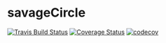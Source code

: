 # savageCircle

[![Travis Build Status](https://travis-ci.com/carvillav/savageCircle.svg?branch=ImplementacionCoberturaTravis)](https://travis-ci.com/carvillav/savageCircle)
[![Coverage Status](https://coveralls.io/repos/github/carvillav/savageCircle/badge.svg?branch=main)](https://coveralls.io/github/carvillav/savageCircle?branch=main)
[![codecov](https://codecov.io/gh/carvillav/savageCircle/branch/main/graph/badge.svg?token=4USW4KGTA7)](https://codecov.io/gh/carvillav/savageCircle)
